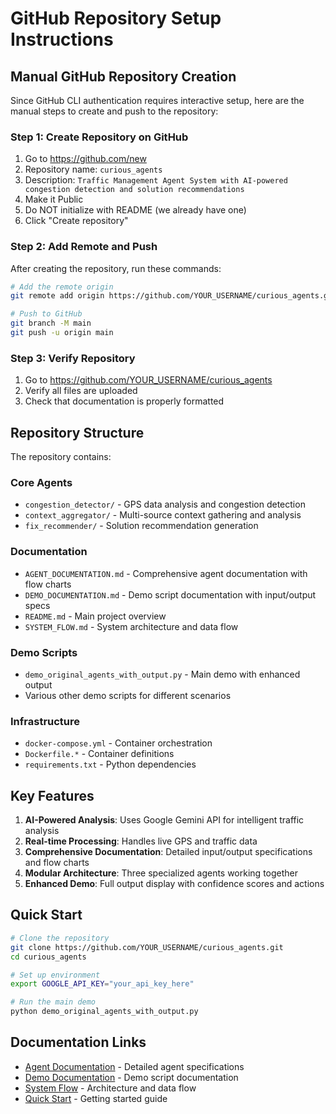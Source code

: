 # GitHub Repository Setup Instructions

## Manual GitHub Repository Creation

Since GitHub CLI authentication requires interactive setup, here are the manual steps to create and push to the repository:

### Step 1: Create Repository on GitHub

1. Go to https://github.com/new
2. Repository name: `curious_agents`
3. Description: `Traffic Management Agent System with AI-powered congestion detection and solution recommendations`
4. Make it Public
5. Do NOT initialize with README (we already have one)
6. Click "Create repository"

### Step 2: Add Remote and Push

After creating the repository, run these commands:

```bash
# Add the remote origin
git remote add origin https://github.com/YOUR_USERNAME/curious_agents.git

# Push to GitHub
git branch -M main
git push -u origin main
```

### Step 3: Verify Repository

1. Go to https://github.com/YOUR_USERNAME/curious_agents
2. Verify all files are uploaded
3. Check that documentation is properly formatted

## Repository Structure

The repository contains:

### Core Agents
- `congestion_detector/` - GPS data analysis and congestion detection
- `context_aggregator/` - Multi-source context gathering and analysis
- `fix_recommender/` - Solution recommendation generation

### Documentation
- `AGENT_DOCUMENTATION.md` - Comprehensive agent documentation with flow charts
- `DEMO_DOCUMENTATION.md` - Demo script documentation with input/output specs
- `README.md` - Main project overview
- `SYSTEM_FLOW.md` - System architecture and data flow

### Demo Scripts
- `demo_original_agents_with_output.py` - Main demo with enhanced output
- Various other demo scripts for different scenarios

### Infrastructure
- `docker-compose.yml` - Container orchestration
- `Dockerfile.*` - Container definitions
- `requirements.txt` - Python dependencies

## Key Features

1. **AI-Powered Analysis**: Uses Google Gemini API for intelligent traffic analysis
2. **Real-time Processing**: Handles live GPS and traffic data
3. **Comprehensive Documentation**: Detailed input/output specifications and flow charts
4. **Modular Architecture**: Three specialized agents working together
5. **Enhanced Demo**: Full output display with confidence scores and actions

## Quick Start

```bash
# Clone the repository
git clone https://github.com/YOUR_USERNAME/curious_agents.git
cd curious_agents

# Set up environment
export GOOGLE_API_KEY="your_api_key_here"

# Run the main demo
python demo_original_agents_with_output.py
```

## Documentation Links

- [Agent Documentation](AGENT_DOCUMENTATION.md) - Detailed agent specifications
- [Demo Documentation](DEMO_DOCUMENTATION.md) - Demo script documentation
- [System Flow](SYSTEM_FLOW.md) - Architecture and data flow
- [Quick Start](QUICK_START.md) - Getting started guide 